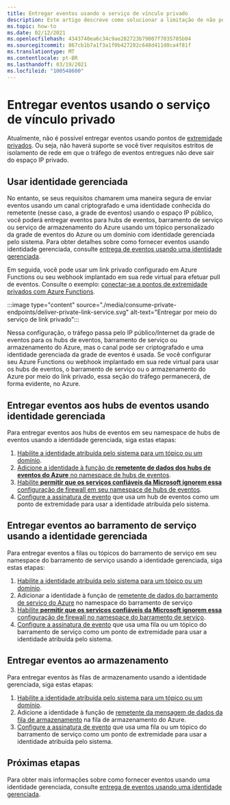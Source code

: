 ```yaml
---
title: Entregar eventos usando o serviço de vínculo privado
description: Este artigo descreve como solucionar a limitação de não poder entregar eventos usando o serviço de vínculo privado.
ms.topic: how-to
ms.date: 02/12/2021
ms.openlocfilehash: 4343740ea6c34c9ae282723b79007f7035785b04
ms.sourcegitcommit: 867cb1b7a1f3a1f0b427282c648d411d0ca4f81f
ms.translationtype: MT
ms.contentlocale: pt-BR
ms.lasthandoff: 03/19/2021
ms.locfileid: "100548600"
---
```

# <a name="deliver-events-using-private-link-service"></a>Entregar eventos usando o serviço de vínculo privado
Atualmente, não é possível entregar eventos usando pontos de [extremidade privados](../private-link/private-endpoint-overview.md). Ou seja, não haverá suporte se você tiver requisitos estritos de isolamento de rede em que o tráfego de eventos entregues não deve sair do espaço IP privado. 

## <a name="use-managed-identity"></a>Usar identidade gerenciada
No entanto, se seus requisitos chamarem uma maneira segura de enviar eventos usando um canal criptografado e uma identidade conhecida do remetente (nesse caso, a grade de eventos) usando o espaço IP público, você poderá entregar eventos para hubs de eventos, barramento de serviço ou serviço de armazenamento do Azure usando um tópico personalizado da grade de eventos do Azure ou um domínio com identidade gerenciada pelo sistema. Para obter detalhes sobre como fornecer eventos usando identidade gerenciada, consulte [entrega de eventos usando uma identidade gerenciada](managed-service-identity.md). 

Em seguida, você pode usar um link privado configurado em Azure Functions ou seu webhook implantado em sua rede virtual para efetuar pull de eventos. Consulte o exemplo: [conectar-se a pontos de extremidade privados com Azure Functions](/samples/azure-samples/azure-functions-private-endpoints/connect-to-private-endpoints-with-azure-functions/).


:::image type="content" source="./media/consume-private-endpoints/deliver-private-link-service.svg" alt-text="Entregar por meio do serviço de link privado":::


Nessa configuração, o tráfego passa pelo IP público/Internet da grade de eventos para os hubs de eventos, barramento de serviço ou armazenamento do Azure, mas o canal pode ser criptografado e uma identidade gerenciada da grade de eventos é usada. Se você configurar seu Azure Functions ou webhook implantado em sua rede virtual para usar os hubs de eventos, o barramento de serviço ou o armazenamento do Azure por meio do link privado, essa seção do tráfego permanecerá, de forma evidente, no Azure.

## <a name="deliver-events-to-event-hubs-using-managed-identity"></a>Entregar eventos aos hubs de eventos usando identidade gerenciada
Para entregar eventos aos hubs de eventos em seu namespace de hubs de eventos usando a identidade gerenciada, siga estas etapas:

1. [Habilite a identidade atribuída pelo sistema para um tópico ou um domínio](managed-service-identity.md#create-a-custom-topic-or-domain-with-an-identity). 
1. [Adicione a identidade à função de **remetente de dados dos hubs de eventos do Azure** no namespace de hubs de eventos](../event-hubs/authenticate-managed-identity.md#to-assign-azure-roles-using-the-azure-portal).
1. [Habilite **permitir que os serviços confiáveis da Microsoft ignorem essa** configuração de firewall em seu namespace de hubs de eventos](../event-hubs/event-hubs-service-endpoints.md#trusted-microsoft-services). 
1. [Configure a assinatura de evento](managed-service-identity.md#create-event-subscriptions-that-use-an-identity) que usa um hub de eventos como um ponto de extremidade para usar a identidade atribuída pelo sistema.

## <a name="deliver-events-to-service-bus-using-managed-identity"></a>Entregar eventos ao barramento de serviço usando a identidade gerenciada
Para entregar eventos a filas ou tópicos do barramento de serviço em seu namespace do barramento de serviço usando a identidade gerenciada, siga estas etapas:

1. [Habilite a identidade atribuída pelo sistema para um tópico ou um domínio](managed-service-identity.md#create-a-custom-topic-or-domain-with-an-identity). 
1. Adicionar a identidade à função de [remetente de dados do barramento de serviço do Azure](/service-bus-messaging/service-bus-managed-service-identity.md#azure-built-in-roles-for-azure-service-bus) no namespace do barramento de serviço
1. [Habilite **permitir que os serviços confiáveis da Microsoft ignorem essa** configuração de firewall no namespace do barramento de serviço](../service-bus-messaging/service-bus-service-endpoints.md#trusted-microsoft-services). 
1. [Configure a assinatura de evento](managed-service-identity.md#create-event-subscriptions-that-use-an-identity) que usa uma fila ou um tópico do barramento de serviço como um ponto de extremidade para usar a identidade atribuída pelo sistema.

## <a name="deliver-events-to-storage"></a>Entregar eventos ao armazenamento 
Para entregar eventos às filas de armazenamento usando a identidade gerenciada, siga estas etapas:

1. [Habilite a identidade atribuída pelo sistema para um tópico ou um domínio](managed-service-identity.md#create-a-custom-topic-or-domain-with-an-identity).
1. Adicione a identidade à função de [remetente da mensagem de dados da fila de armazenamento](../storage/common/storage-auth-aad-rbac-portal.md) na fila de armazenamento do Azure.
1. [Configure a assinatura de evento](managed-service-identity.md#create-event-subscriptions-that-use-an-identity) que usa uma fila ou um tópico do barramento de serviço como um ponto de extremidade para usar a identidade atribuída pelo sistema.


## <a name="next-steps"></a>Próximas etapas
Para obter mais informações sobre como fornecer eventos usando uma identidade gerenciada, consulte [entrega de eventos usando uma identidade gerenciada](managed-service-identity.md). 
